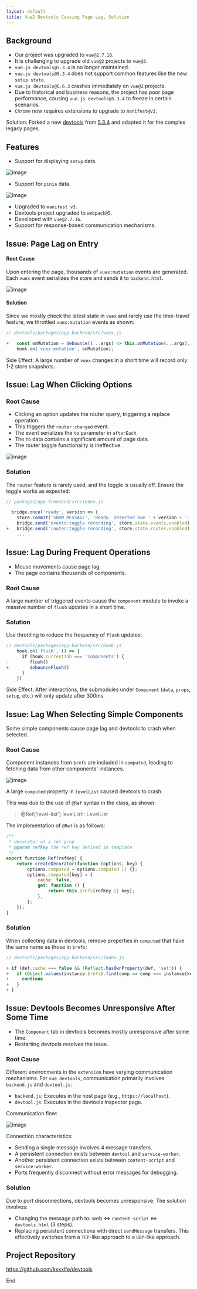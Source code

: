 ```yaml
---
layout: default
title: Vue2 Devtools Causing Page Lag, Solution
---
```


## Background
- Our project was upgraded to `vue@2.7.16`.
- It is challenging to upgrade old `vue@2` projects to `vue@3`.
- `vue.js devtools@5.3.4` is no longer maintained.
- `vue.js devtools@5.3.4` does not support common features like the new `setup state`.
- `vue.js devtools@6.6.3` crashes immediately on `vue@2` projects.
- Due to historical and business reasons, the project has poor page performance, causing `vue.js devtools@5.3.4` to freeze in certain scenarios.
- `Chrome` now requires extensions to upgrade to `manifest@v3`.

Solution: Forked a new [devtools](https://github.com/kxxxlfe/devtools) from [5.3.4](https://github.com/vuejs/devtools/tree/v5.3.4) and adapted it for the complex legacy pages.

## Features

- Support for displaying `setup` data.

![image](https://hy911.oss-cn-hangzhou.aliyuncs.com/tech/setup_state.png)

- Support for `pinia` data.

![image](https://hy911.oss-cn-hangzhou.aliyuncs.com/tech/pinia_store.png)

- Upgraded to `manifest v3`.
- Devtools project upgraded to `webpack@5`.
- Developed with `vue@2.7.16`.
- Support for response-based communication mechanisms.

## Issue: Page Lag on Entry

#### Root Cause

Upon entering the page, thousands of `vuex:mutation` events are generated. Each `vuex` event serializes the store and sends it to `backend.html`.

![image](https://hy911.oss-cn-hangzhou.aliyuncs.com/tech/vuex_mutations.png)

#### Solution
Since we mostly check the latest state in `vuex` and rarely use the time-travel feature, we throttled `vuex:mutation` events as shown:

```javascript
// devtools/packages/app-backend/src/vuex.js

+   const onMutation = debounce((...args) => this.onMutation(...args), 500); // Throttle onMutation as time-travel is not needed
    hook.on('vuex:mutation', onMutation);
```

Side Effect: A large number of `vuex` changes in a short time will record only 1-2 store snapshots.

## Issue: Lag When Clicking Options

### Root Cause

- Clicking an option updates the router query, triggering a replace operation.
- This triggers the `router:changed` event.
- The event serializes the `to` parameter in `afterEach`.
- The `to` data contains a significant amount of page data.
- The router toggle functionality is ineffective.

![image](https://hy911.oss-cn-hangzhou.aliyuncs.com/tech/router_changed.jpeg)

### Solution
The `router` feature is rarely used, and the toggle is usually off. Ensure the toggle works as expected:

```javascript
// packages/app-frontend/src/index.js

  bridge.once('ready', version => {
    store.commit('SHOW_MESSAGE', 'Ready. Detected Vue ' + version + '.')
    bridge.send('events:toggle-recording', store.state.events.enabled)
+   bridge.send('router:toggle-recording', store.state.router.enabled) // Properly initialize router toggle
    ...
```

## Issue: Lag During Frequent Operations

- Mouse movements cause page lag.
- The page contains thousands of components.

### Root Cause
A large number of triggered events cause the `component` module to invoke a massive number of `flush` updates in a short time.

### Solution
Use throttling to reduce the frequency of `flush` updates:

```javascript
// devtools/packages/app-backend/src/hook.js
    hook.on('flush', () => {
      if (hook.currentTab === 'components') {
-        flush()
+        debounceFlush()
      }
    })
```

Side Effect: After interactions, the submodules under `Component` (`data`, `props`, `setup`, etc.) will only update after 300ms.

## Issue: Lag When Selecting Simple Components
Some simple components cause page lag and devtools to crash when selected.

### Root Cause
Component instances from `$refs` are included in `computed`, leading to fetching data from other components' instances.

![image](https://hy911.oss-cn-hangzhou.aliyuncs.com/tech/ref_computed1.jpeg)

A large `computed` property in `levelList` caused devtools to crash.

This was due to the use of `@Ref` syntax in the class, as shown:

> @Ref('level-list') levelList!: LevelList

The implementation of `@Ref` is as follows:

```javascript
/**
 * decorator of a ref prop
 * @param refKey the ref key defined in template
 */
export function Ref(refKey) {
    return createDecorator(function (options, key) {
        options.computed = options.computed || {};
        options.computed[key] = {
            cache: false,
            get: function () {
                return this.$refs[refKey || key];
            },
        };
    });
}
```

### Solution
When collecting data in devtools, remove properties in `computed` that have the same name as those in `$refs`:

```javascript
// devtools/packages/app-backend/src/index.js

+ if (def.cache === false && !Reflect.hasOwnProperty(def, 'set')) {
+   if (Object.values(instance.$refs).find(comp => comp === instance[key])) {
+     continue
+   }
+ }
```

## Issue: Devtools Becomes Unresponsive After Some Time

- The `Component` tab in devtools becomes mostly unresponsive after some time.
- Restarting devtools resolves the issue.

### Root Cause

Different environments in the `extension` have varying communication mechanisms. For `vue devtools`, communication primarily involves `backend.js` and `devtool.js`:
- `backend.js`: Executes in the host page (e.g., `https://localhost`).
- `devtool.js`: Executes in the devtools inspector page.

Communication flow:

![image](https://hy911.oss-cn-hangzhou.aliyuncs.com/tech/vue_devtools_message.png)

Connection characteristics:
- Sending a single message involves 4 message transfers.
- A persistent connection exists between `devtool` and `service-worker`.
- Another persistent connection exists between `content-script` and `service-worker`.
- Ports frequently disconnect without error messages for debugging.

### Solution

Due to port disconnections, devtools becomes unresponsive. The solution involves:

- Changing the message path to: web <=> `content-script` <=> `devtools.html` (3 steps).
- Replacing persistent connections with direct `sendMessage` transfers. This effectively switches from a `TCP`-like approach to a `UDP`-like approach.

## Project Repository
https://github.com/kxxxlfe/devtools

End
